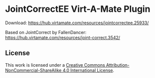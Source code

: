# JointCorrectEE Virt-A-Mate Plugin

Download: https://hub.virtamate.com/resources/jointcorrectee.25933/

Based on JointCorrect by FallenDancer: https://hub.virtamate.com/resources/joint-correct.3542/

## License

This work is licensed under a [Creative Commons Attribution-NonCommercial-ShareAlike 4.0 International License](https://creativecommons.org/licenses/by-nc-sa/4.0/).
